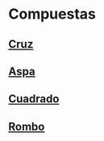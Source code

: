 # Compuestas
## [Cruz](d1cross/README.md)
## [Aspa](d2blade/README.md)
## [Cuadrado](d3square/README.md)
## [Rombo](d4diamond/README.md)
